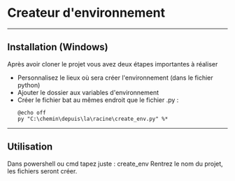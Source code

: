 # Createur d'environnement
---

## Installation (Windows)
Après avoir cloner le projet vous avez deux étapes importantes à réaliser

- Personnalisez le lieux où sera créer l'environnement (dans le fichier python)
- Ajouter le dossier aux variables d'environnement
- Créer le fichier bat au mêmes endroit que le fichier .py :
  ```
  @echo off
  py "C:\chemin\depuis\la\racine\create_env.py" %*
  ```
---
## Utilisation 
Dans powershell ou cmd tapez juste : create_env
Rentrez le nom du projet, les fichiers seront créer.
